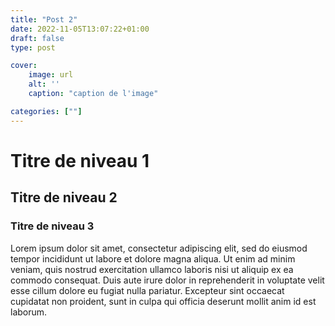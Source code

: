 ```yaml
---
title: "Post 2"
date: 2022-11-05T13:07:22+01:00
draft: false
type: post

cover:
    image: url
    alt: ''
    caption: "caption de l'image"

categories: [""]
---
```


# Titre de niveau 1

## Titre de niveau 2

### Titre de niveau 3

Lorem ipsum dolor sit amet, consectetur adipiscing elit, sed do eiusmod tempor incididunt ut labore et dolore magna aliqua. Ut enim ad minim veniam, quis nostrud exercitation ullamco laboris nisi ut aliquip ex ea commodo consequat. Duis aute irure dolor in reprehenderit in voluptate velit esse cillum dolore eu fugiat nulla pariatur. Excepteur sint occaecat cupidatat non proident, sunt in culpa qui officia deserunt mollit anim id est laborum.
